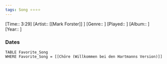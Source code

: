 ```yaml
---
tags: Song ⭐⭐⭐⭐ 
---
```

[Time:: 3:29]
[Artist:: [[Mark Forster]] ]
[Genre:: ]
[Played:: ]
[Album:: ]
[Year:: ]
### Dates
````dataview
TABLE Favorite_Song
WHERE Favorite_Song = [[Chöre (Willkommen bei den Hartmanns Version)]]
````